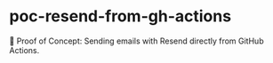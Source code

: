 # poc-resend-from-gh-actions
🧪 Proof of Concept: Sending emails with Resend directly from GitHub Actions.

